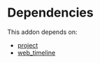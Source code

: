# Dependencies

This addon depends on:

- [project](../../odoo-bringout-oca-ocb-project)
- [web_timeline](../../odoo-bringout-oca-web-web_timeline)
